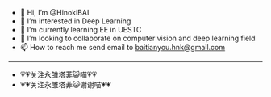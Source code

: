 - 👋 Hi, I’m @HinokiBAI
- 👀 I’m interested in Deep Learning
- 🌱 I’m currently learning EE in UESTC
- 💞️ I’m looking to collaborate on computer vision and deep learning field
- 📫 How to reach me send email to baitianyou.hnk@gmail.com
--------------------------------------------------------------------------------
- 💗💗关注永雏塔菲😺喵💗💗
- 💗💗关注永雏塔菲😺谢谢喵💗💗

<!---
HinokiBAI/HinokiBAI is a ✨ special ✨ repository because its `README.md` (this file) appears on your GitHub profile.
You can click the Preview link to take a look at your changes.
--->
